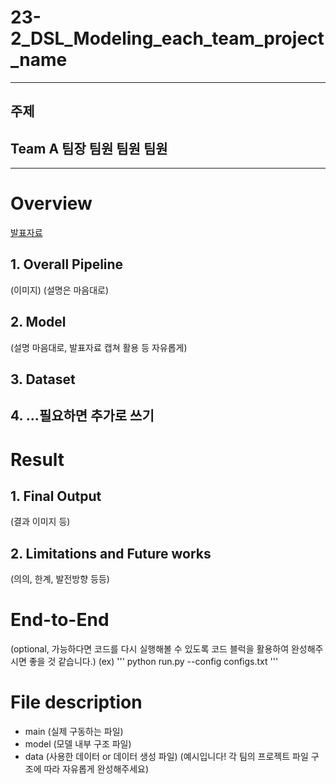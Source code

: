 # 23-2_DSL_Modeling_each_team_project_name
---
## 주제
## Team A 팀장 팀원 팀원 팀원
---
# Overview
[발표자료](팀별/깃허브_내_발표자료_주소)
## 1. Overall Pipeline
(이미지)
(설명은 마음대로)
## 2. Model
(설명 마음대로, 발표자료 캡쳐 활용 등 자유롭게)
## 3. Dataset
## 4. ...필요하면 추가로 쓰기

# Result
## 1. Final Output
(결과 이미지 등)
## 2. Limitations and Future works
(의의, 한계, 발전방향 등등)

# End-to-End
(optional, 가능하다면 코드를 다시 실행해볼 수 있도록 코드 블럭을 활용하여 완성해주시면 좋을 것 같습니다.)
(ex)
'''
python run.py --config configs.txt
'''
# File description
- main (실제 구동하는 파일)
- model (모델 내부 구조 파일)
- data (사용한 데이터 or 데이터 생성 파일)
(예시입니다! 각 팀의 프로젝트 파일 구조에 따라 자유롭게 완성해주세요)